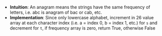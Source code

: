 - **Intuition**: An anagram means the strings have the same frequency of letters, i.e. abc is anagram of bac or cab, etc.
- **Implementation**: Since only lowercase alphabet, increment in 26 value array at each character index (i.e. a = index 0, b = index 1, etc.) for `s` and decrement for `t`, if frequency array is zero, return True, otherwise False
